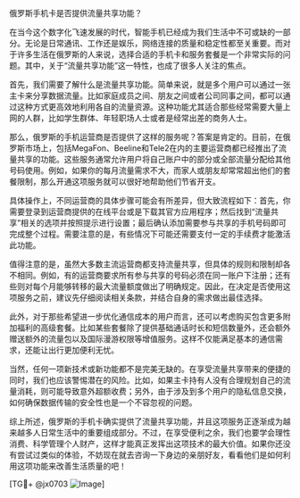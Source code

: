 俄罗斯手机卡是否提供流量共享功能？

在当今这个数字化飞速发展的时代，智能手机已经成为我们生活中不可或缺的一部分。无论是日常通讯、工作还是娱乐，网络连接的质量和稳定性都至关重要。而对于许多生活在俄罗斯的人来说，选择合适的手机卡和服务套餐是一个非常实际的问题。其中，关于“流量共享功能”这一特性，也成了很多人关注的焦点。

首先，我们需要了解什么是流量共享功能。简单来说，就是多个用户可以通过一张主卡来分享数据流量。比如家庭成员之间、朋友之间或者公司同事之间，都可以通过这种方式更高效地利用各自的流量资源。这种功能尤其适合那些经常需要大量上网的人群，比如学生群体、年轻职场人士或者是经常出差的商务人士。

那么，俄罗斯的手机运营商是否提供了这样的服务呢？答案是肯定的。目前，在俄罗斯市场上，包括MegaFon、Beeline和Tele2在内的主要运营商都已经推出了流量共享的功能。这些服务通常允许用户将自己账户中的部分或全部流量分配给其他号码使用。例如，如果你的每月流量需求不大，而家人或朋友却常常超出他们的套餐限制，那么开通这项服务就可以很好地帮助他们节省开支。

具体操作上，不同运营商的具体步骤可能会有所差异，但大致流程如下：首先，你需要登录到运营商提供的在线平台或是下载其官方应用程序；然后找到“流量共享”相关的选项并按照提示进行设置；最后确认添加需要参与共享的手机号码即可完成整个过程。需要注意的是，有些情况下可能还需要支付一定的手续费才能激活此功能。

值得注意的是，虽然大多数主流运营商都支持流量共享，但具体的规则和限制却各不相同。例如，有的运营商要求所有参与共享的号码必须在同一账户下注册；还有些则对每个月能够转移的最大流量额度做出了明确规定。因此，在决定是否使用这项服务之前，建议先仔细阅读相关条款，并结合自身的需求做出最佳选择。

此外，对于那些希望进一步优化通信成本的用户而言，还可以考虑购买包含更多附加福利的高级套餐。比如某些套餐除了提供基础通话时长和短信数量外，还会额外赠送额外的流量包以及国际漫游权限等增值服务。这样不仅能满足基本的通信需求，还能让出行更加便利无忧。

当然，任何一项新技术或新功能都不是完美无缺的。在享受流量共享带来的便捷的同时，我们也应该警惕潜在的风险。比如，如果主卡持有人没有合理规划自己的流量消耗，则可能导致意外超额收费；另外，由于涉及到多个用户的隐私信息交换，如何确保数据传输的安全性也是一个不容忽视的问题。

综上所述，俄罗斯的手机卡确实提供了流量共享功能，并且这项服务正逐渐成为越来越多人日常生活中的重要组成部分。不过，在享受便利之余，我们也要学会理性消费、科学管理个人财产，这样才能真正发挥出这项技术的最大价值。如果你还没有尝试过类似的体验，不妨现在就去咨询一下身边的亲朋好友，看看他们是如何利用这项功能来改善生活质量的吧！

[TG💪+ @jx0703 ![Image](https://github.com/user-attachments/assets/dbca1d08-cadb-493c-b0ec-ad6f7a83f270)]